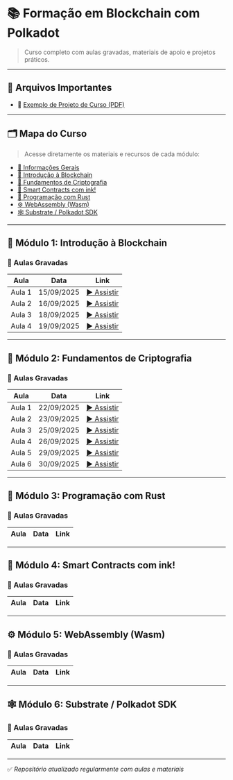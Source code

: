 # 📚 Formação em Blockchain com Polkadot

> Curso completo com aulas gravadas, materiais de apoio e projetos práticos.

---

## 📁 Arquivos Importantes

- 📄 [Exemplo de Projeto de Curso (PDF)](./syllabus/0-infos-gerais/ProjetoRust.pdf)

---

## 🗂️ Mapa do Curso

> Acesse diretamente os materiais e recursos de cada módulo:

- [📄 Informações Gerais](./syllabus/0-infos-gerais/aula-inaugural.md)
- [🧱 Introdução à Blockchain](./syllabus/1-intro-blockchain)
- [🔐 Fundamentos de Criptografia](./syllabus/2-criptografia)
- [📜 Smart Contracts com ink!](./syllabus/3-smart-contracts)
- [🦀 Programação com Rust](./syllabus/4-rust)
- [⚙️ WebAssembly (Wasm)](./syllabus/5-wasm)
- [🕸️ Substrate / Polkadot SDK](./syllabus/6-polkadot-sdk)

---

## 🧱 Módulo 1: Introdução à Blockchain

### 🎥 Aulas Gravadas
| Aula | Data       | Link |
|------|------------|------|
| Aula 1 | 15/09/2025 | [▶️ Assistir](https://1drv.ms/v/s!AhfJVQBMqZDbrCNHZatZe-WoAGCw?e=1MODS2) |
| Aula 2 | 16/09/2025 | [▶️ Assistir](https://1drv.ms/v/s!AhfJVQBMqZDbrCNHZatZe-WoAGCw?e=1MODS2) |
| Aula 3 | 18/09/2025 | [▶️ Assistir](https://1drv.ms/v/s!AhfJVQBMqZDbrCRtlkyg3efgsXER?e=qdYgkt) |
| Aula 4 | 19/09/2025 | [▶️ Assistir](https://1drv.ms/v/s!AhfJVQBMqZDbrCWroiZuc3q3hVwl?e=gnrlTx) |

---

## 🔐 Módulo 2: Fundamentos de Criptografia

### 🎥 Aulas Gravadas
| Aula | Data       | Link |
|------|------------|------|
| Aula 1 | 22/09/2025 | [▶️ Assistir](https://1drv.ms/v/c/db90a94c0055c917/EZE4WsbMajlAvRv1IvR25vQBxOKC4YjOc4TrOvEeyyFbCQ?e=RilhUn) |
| Aula 2 | 23/09/2025 | [▶️ Assistir](https://1drv.ms/v/c/db90a94c0055c917/EfV9fkk3jhhOhmIH7LrWhgEBlF_vJJNDx7VB_ime6MqP-g?e=mGoDMF) |
| Aula 3 | 25/09/2025 | [▶️ Assistir](https://1drv.ms/v/c/db90a94c0055c917/EQztHa6wStdCgyqnOQ3X2hgBXKGAwgcVopC48_4RQzHy8w?e=9v4JPy) |
| Aula 4 | 26/09/2025 | [▶️ Assistir](https://1drv.ms/v/c/db90a94c0055c917/ERjxn8uoPV5Jhw11y9mOsgkBum0G1qV18eh-YiIWxbdcNQ?e=aFfrBA) |
| Aula 5 | 29/09/2025 | [▶️ Assistir](https://1drv.ms/v/c/db90a94c0055c917/EXPDHMv0ZupKiAhU9nHZj6cBBpplCRZRhHpQwW5x6oiylA?e=degUqd) |
| Aula 6 | 30/09/2025 | [▶️ Assistir](https://1drv.ms/v/c/db90a94c0055c917/Efjbw3sGsWdDjQtvUhYaztkByKG7b56WKPEgCl8H0J7ykA?e=CxBHBr) |

---

## 🦀 Módulo 3: Programação com Rust

### 🎥 Aulas Gravadas
| Aula | Data       | Link |
|------|------------|------|

---

## 📜 Módulo 4: Smart Contracts com ink!

### 🎥 Aulas Gravadas
| Aula | Data       | Link |
|------|------------|------|

---

## ⚙️ Módulo 5: WebAssembly (Wasm)

### 🎥 Aulas Gravadas
| Aula | Data       | Link |
|------|------------|------|

---

## 🕸️ Módulo 6: Substrate / Polkadot SDK

### 🎥 Aulas Gravadas
| Aula | Data       | Link |
|------|------------|------|

---

✅ *Repositório atualizado regularmente com aulas e materiais*